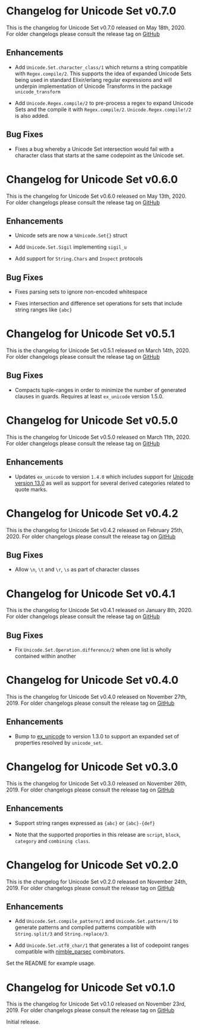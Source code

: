 # Changelog for Unicode Set v0.7.0

This is the changelog for Unicode Set v0.7.0 released on May 18th, 2020.  For older changelogs please consult the release tag on [GitHub](https://github.com/elixir-unicode/unicode_set/tags)

## Enhancements

* Add `Unicode.Set.character_class/1` which returns a string compatible with `Regex.compile/2`. This supports the idea of expanded Unicode Sets being used in standard Elixir/erlang regular expressions and will underpin implementation of Unicode Transforms in the package `unicode_transform`

* Add `Unicode.Regex.compile/2` to pre-process a regex to expand Unicode Sets and the compile it with `Regex.compile/2`.  `Unicode.Regex.compile!/2` is also added.

## Bug Fixes

* Fixes a bug whereby a Unicode Set intersection would fail with a character class that starts at the same codepoint as the Unicode set.

# Changelog for Unicode Set v0.6.0

This is the changelog for Unicode Set v0.6.0 released on May 13th, 2020.  For older changelogs please consult the release tag on [GitHub](https://github.com/elixir-unicode/unicode_set/tags)

## Enhancements

* Unicode sets are now a `%Unicode.Set{}` struct

* Add `Unicode.Set.Sigil` implementing `sigil_u`

* Add support for `String.Chars` and `Inspect` protocols

## Bug Fixes

* Fixes parsing sets to ignore non-encoded whitespace

* Fixes intersection and difference set operations for sets that include string ranges like `{abc}`

# Changelog for Unicode Set v0.5.1

This is the changelog for Unicode Set v0.5.1 released on March 14th, 2020.  For older changelogs please consult the release tag on [GitHub](https://github.com/elixir-unicode/unicode_set/tags)

## Bug Fixes

* Compacts tuple-ranges in order to minimize the number of generated clauses in guards. Requires at least `ex_unicode` version 1.5.0.

# Changelog for Unicode Set v0.5.0

This is the changelog for Unicode Set v0.5.0 released on March 11th, 2020.  For older changelogs please consult the release tag on [GitHub](https://github.com/elixir-unicode/unicode_set/tags)

## Enhancements

* Updates `ex_unicode` to version `1.4.0` which includes support for [Unicode version 13.0](http://blog.unicode.org/2020/03/announcing-unicode-standard-version-130.html) as well as support for several derived categories related to quote marks.

# Changelog for Unicode Set v0.4.2

This is the changelog for Unicode Set v0.4.2 released on February 25th, 2020.  For older changelogs please consult the release tag on [GitHub](https://github.com/elixir-unicode/unicode_set/tags)

## Bug Fixes

* Allow `\n`, `\t` and `\r`, `\s` as part of character classes

# Changelog for Unicode Set v0.4.1

This is the changelog for Unicode Set v0.4.1 released on January 8th, 2020.  For older changelogs please consult the release tag on [GitHub](https://github.com/elixir-unicode/unicode_set/tags)

## Bug Fixes

* Fix `Unicode.Set.Operation.difference/2` when one list is wholly contained within another

# Changelog for Unicode Set v0.4.0

This is the changelog for Unicode Set v0.4.0 released on November 27th, 2019.  For older changelogs please consult the release tag on [GitHub](https://github.com/elixir-unicode/unicode_set/tags)

## Enhancements

* Bump to [ex_unicode](https://hex.pm/packages/ex_unicode) to version 1.3.0 to support an expanded set of properties resolved by `unicode_set`.

# Changelog for Unicode Set v0.3.0

This is the changelog for Unicode Set v0.3.0 released on November 26th, 2019.  For older changelogs please consult the release tag on [GitHub](https://github.com/elixir-unicode/unicode_set/tags)

## Enhancements

* Support string ranges expressed as `{abc}` or `{abc}-{def}`

* Note that the supported proporties in this release are `script`, `block`, `category` and `combining class`.

# Changelog for Unicode Set v0.2.0

This is the changelog for Unicode Set v0.2.0 released on November 24th, 2019.  For older changelogs please consult the release tag on [GitHub](https://github.com/elixir-unicode/unicode_set/tags)

## Enhancements

* Add `Unicode.Set.compile_pattern/1` and `Unicode.Set.pattern/1` to generate patterns and compiled patterns compatible with `String.split/3` and `String.replace/3`.

* Add `Unicode.Set.utf8_char/1` that generates a list of codepoint ranges compatible with [nimble_parsec](https://hex.pm/packages/nimble_parsec) combinators.

Set the README for example usage.

# Changelog for Unicode Set v0.1.0

This is the changelog for Unicode Set v0.1.0 released on November 23rd, 2019.  For older changelogs please consult the release tag on [GitHub](https://github.com/elixir-unicode/unicode_set/tags)

Initial release.
